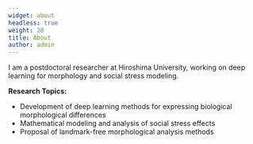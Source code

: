 ```yaml
---
widget: about
headless: true
weight: 20
title: About
author: admin
---
```


<div id="about"></div>

I am a postdoctoral researcher at Hiroshima University, working on deep learning for morphology and social stress modeling.

**Research Topics:**
- Development of deep learning methods for expressing biological morphological differences
- Mathematical modeling and analysis of social stress effects
- Proposal of landmark-free morphological analysis methods
